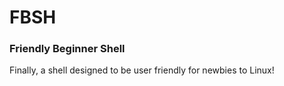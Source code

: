 # FBSH
### Friendly Beginner Shell

Finally, a shell designed to be user friendly for newbies to Linux!
